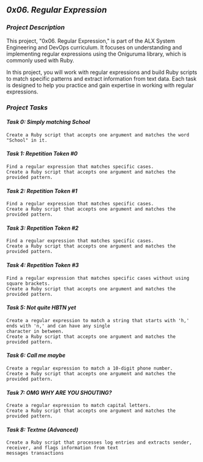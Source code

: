 ## *0x06. Regular Expression*
### *Project Description*

This project, "0x06. Regular Expression," is part of the ALX System Engineering and DevOps curriculum. It focuses on
understanding and implementing regular expressions using the Oniguruma library, which is commonly used with Ruby.

In this project, you will work with regular expressions and build Ruby scripts to match specific patterns and
extract information from text data. Each task is designed to help you practice and gain expertise in working with
regular expressions.

### *Project Tasks*
#### *Task 0: Simply matching School*

    Create a Ruby script that accepts one argument and matches the word "School" in it.

#### *Task 1: Repetition Token #0*

    Find a regular expression that matches specific cases.
    Create a Ruby script that accepts one argument and matches the provided pattern.

#### *Task 2: Repetition Token #1*

    Find a regular expression that matches specific cases.
    Create a Ruby script that accepts one argument and matches the provided pattern.

#### *Task 3: Repetition Token #2*

    Find a regular expression that matches specific cases.
    Create a Ruby script that accepts one argument and matches the provided pattern.

#### *Task 4: Repetition Token #3*

    Find a regular expression that matches specific cases without using square brackets.
    Create a Ruby script that accepts one argument and matches the provided pattern.

#### *Task 5: Not quite HBTN yet*

    Create a regular expression to match a string that starts with 'h,' ends with 'n,' and can have any single
    character in between.
    Create a Ruby script that accepts one argument and matches the provided pattern.

#### *Task 6: Call me maybe*

    Create a regular expression to match a 10-digit phone number.
    Create a Ruby script that accepts one argument and matches the provided pattern.

#### *Task 7: OMG WHY ARE YOU SHOUTING?*

    Create a regular expression to match capital letters.
    Create a Ruby script that accepts one argument and matches the provided pattern.

#### *Task 8: Textme (Advanced)*

    Create a Ruby script that processes log entries and extracts sender, receiver, and flags information from text
    messages transactions
